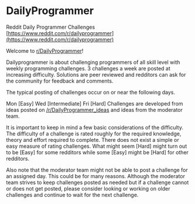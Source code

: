 # DailyProgrammer
Reddit Daily Programmer Challenges
[https://www.reddit.com/r/dailyprogrammer](https://www.reddit.com/r/dailyprogrammer)

Welcome to [r/DailyProgrammer](https://www.reddit.com/r/dailyprogrammer)!

Dailyprogrammer is about challenging programmers of all skill level with weekly programming challenges. 3 challenges a week are posted at increasing difficulty. Solutions are peer reviewed and redditors can ask for the community for feedback and comments.

The typical posting of challenges occur on or near the following days.

Mon [Easy]
Wed [Intermediate]
Fri [Hard]
Challenges are developed from ideas posted on [/r/DailyProgrammer_ideas](https://www.reddit.com/r/DailyProgrammer_ideas) and ideas from the moderator team.

It is important to keep in mind a few basic considerations of the difficulty. The difficulty of a challenge is rated roughly for the required knowledge, theory and effort required to complete. There does not exist a simple or easy measure of rating challenges. What might seem [Hard] might turn out to be [Easy] for some redditors while some [Easy] might be [Hard] for other redditors.

Also note that the moderator team might not be able to post a challenge for an assigned day. This could be for many reasons. Although the moderator team strives to keep challenges posted as needed but if a challenge cannot or does not get posted, please consider looking or working on older challenges and continue to wait for the next challenge.
